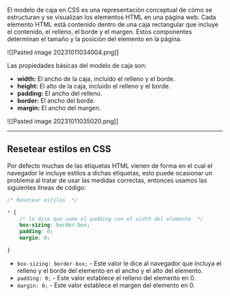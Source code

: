 El modelo de caja en CSS es una representación conceptual de cómo se estructuran y se visualizan los elementos HTML en una página web. Cada elemento HTML está contenido dentro de una caja rectangular que incluye el contenido, el relleno, el borde y el margen. Estos componentes determinan el tamaño y la posición del elemento en la página.

![[Pasted image 20231011034004.png]]

Las propiedades básicas del modelo de caja son:

- **width:** El ancho de la caja, incluido el relleno y el borde.
- **height:** El alto de la caja, incluido el relleno y el borde.
- **padding:** El ancho del relleno.
- **border:** El ancho del borde.
- **margin:** El ancho del margen.

![[Pasted image 20231011035020.png]]

---

## Resetear estilos en CSS

Por defecto muchas de las etiquetas HTML vienen de forma en el cual el navegador le incluye estilos a dichas etiquetas, esto puede ocasionar un problema al tratar de usar las medidas correctas, entonces usamos las siguientes líneas de código: 
```CSS
/* Resetear estilos  */

* {
    /* le dice que sume el padding con el width del elemento  */
    box-sizing: border-box;
    padding: 0;
    margin: 0;

}
```

- `box-sizing: border-box;` - Este valor le dice al navegador que incluya el relleno y el borde del elemento en el ancho y el alto del elemento.
- `padding: 0;` - Este valor establece el relleno del elemento en 0.
- `margin: 0;` - Este valor establece el margen del elemento en 0.